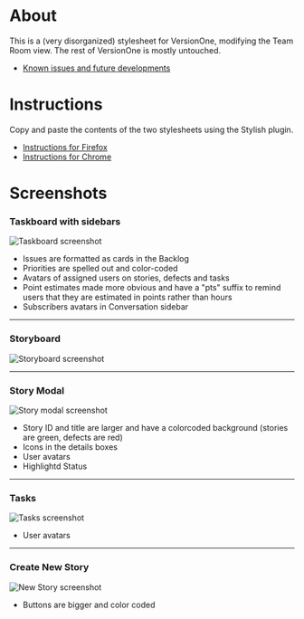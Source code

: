 # About

This is a (very disorganized) stylesheet for VersionOne, modifying the Team Room view. The rest of VersionOne is mostly untouched. 

- [Known issues and future developments](https://github.com/inko9nito/versionone/issues)

# Instructions

Copy and paste the contents of the two stylesheets using the Stylish plugin.

- [Instructions for Firefox](http://userstyles.org/help/stylish_firefox)
- [Instructions for Chrome](http://userstyles.org/help/stylish_chrome)

# Screenshots

### Taskboard with sidebars
![Taskboard screenshot](http://content.screencast.com/users/inko9nito/folders/Jing/media/b0ef99dc-43d0-49ee-8608-a0b036d25bf7/00006517.png)
 
- Issues are formatted as cards in the Backlog
- Priorities are spelled out and color-coded
- Avatars of assigned users on stories, defects and tasks
- Point estimates made more obvious and have a "pts" suffix to remind users that they are estimated in points rather than hours
- Subscribers avatars in Conversation sidebar

***

### Storyboard
![Storyboard screenshot](http://content.screencast.com/users/inko9nito/folders/Jing/media/ac9c631e-cbf5-4b9c-ba24-d2cbcb9be3ab/00006512.png)

***

### Story Modal
![Story modal screenshot](http://content.screencast.com/users/inko9nito/folders/Jing/media/8244fc46-3418-47f7-ab83-a98702692b5c/00006513.png)

- Story ID and title are larger and have a colorcoded background (stories are green, defects are red)
- Icons in the details boxes
- User avatars
- Highlightd Status

***

### Tasks
![Tasks screenshot](http://content.screencast.com/users/inko9nito/folders/Jing/media/dc7ceab3-e9fb-4e84-b25c-d67c7403a954/00006514.png)

- User avatars

***

### Create New Story
![New Story screenshot](http://content.screencast.com/users/inko9nito/folders/Jing/media/d61083ea-bfbb-4e73-b4a8-2fa930e9a67e/00006515.png)

- Buttons are bigger and color coded
